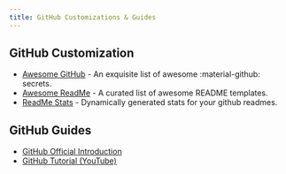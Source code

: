 ```yaml
---
title: GitHub Customizations & Guides
---
```


## GitHub Customization

-   [Awesome GitHub](https://github.com/Kikobeats/awesome-github) - An exquisite list of awesome :material-github: secrets. <!-- old emoji :octocat: -->
-   [Awesome ReadMe](https://github.com/kautukkundan/Awesome-Profile-README-templates) - A curated list of awesome README templates.
-   [ReadMe Stats](https://github.com/anuraghazra/github-readme-stats) - Dynamically generated stats for your github readmes.

## GitHub Guides

-   [GitHub Official Introduction](https://guides.github.com/activities/hello-world)
-   [GitHub Tutorial (YouTube)](https://www.youtube.com/watch?v=0fKg7e37bQE)
